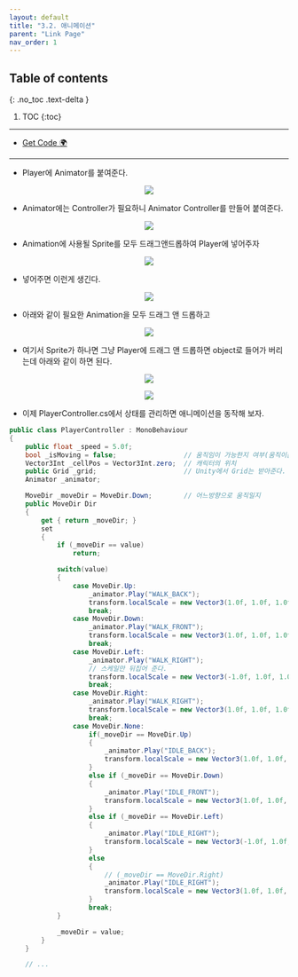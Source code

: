 ```yaml
---
layout: default
title: "3.2. 애니메이션"
parent: "Link Page"
nav_order: 1
---
```


## Table of contents
{: .no_toc .text-delta }

1. TOC
{:toc}

---

* [Get Code 🌍](https://github.com/EasyCoding-7/UnityPortfolio/tree/3.2.Ani)

---

* Player에 Animator를 붙여준다.

<p align="center">
  <img src="https://taehyungs-programming-blog.github.io/blog/assets/images/csharp/unity-adv/unity-adv-3-2-1.png"/>
</p>

* Animator에는 Controller가 필요하니 Animator Controller를 만들어 붙여준다.

<p align="center">
  <img src="https://taehyungs-programming-blog.github.io/blog/assets/images/csharp/unity-adv/unity-adv-3-2-2.png"/>
</p>

* Animation에 사용될 Sprite를 모두 드래그앤드롭하여 Player에 넣어주자

<p align="center">
  <img src="https://taehyungs-programming-blog.github.io/blog/assets/images/csharp/unity-adv/unity-adv-3-2-3.png"/>
</p>

* 넣어주면 이런게 생긴다.

<p align="center">
  <img src="https://taehyungs-programming-blog.github.io/blog/assets/images/csharp/unity-adv/unity-adv-3-2-4.png"/>
</p>

* 아래와 같이 필요한 Animation을 모두 드래그 앤 드롭하고

<p align="center">
  <img src="https://taehyungs-programming-blog.github.io/blog/assets/images/csharp/unity-adv/unity-adv-3-2-5.png"/>
</p>

* 여기서 Sprite가 하나면 그냥 Player에 드래그 앤 드롭하면 object로 들어가 버리는데 아래와 같이 하면 된다.

<p align="center">
  <img src="https://taehyungs-programming-blog.github.io/blog/assets/images/csharp/unity-adv/unity-adv-3-2-6.png"/>
</p>

<p align="center">
  <img src="https://taehyungs-programming-blog.github.io/blog/assets/images/csharp/unity-adv/unity-adv-3-2-7.png"/>
</p>

* 이제 PlayerController.cs에서 상태를 관리하면 애니메이션을 동작해 보자.

```cs
public class PlayerController : MonoBehaviour
{
    public float _speed = 5.0f;
    bool _isMoving = false;                 // 움직임이 가능한지 여부(움직이는 도중에 움직임은 불가능)
    Vector3Int _cellPos = Vector3Int.zero;  // 캐릭터의 위치
    public Grid _grid;                      // Unity에서 Grid는 받아준다.
    Animator _animator;

    MoveDir _moveDir = MoveDir.Down;        // 어느방향으로 움직일지
    public MoveDir Dir
    {
        get { return _moveDir; }
        set 
        {
            if (_moveDir == value)
                return;

            switch(value)
            {
                case MoveDir.Up:
                    _animator.Play("WALK_BACK");
                    transform.localScale = new Vector3(1.0f, 1.0f, 1.0f);
                    break;
                case MoveDir.Down:
                    _animator.Play("WALK_FRONT");
                    transform.localScale = new Vector3(1.0f, 1.0f, 1.0f);
                    break;
                case MoveDir.Left:
                    _animator.Play("WALK_RIGHT");
                    // 스케일만 뒤집어 준다.
                    transform.localScale = new Vector3(-1.0f, 1.0f, 1.0f);
                    break;
                case MoveDir.Right:
                    _animator.Play("WALK_RIGHT");
                    transform.localScale = new Vector3(1.0f, 1.0f, 1.0f);
                    break;
                case MoveDir.None:
                    if(_moveDir == MoveDir.Up)
                    {
                        _animator.Play("IDLE_BACK");
                        transform.localScale = new Vector3(1.0f, 1.0f, 1.0f);
                    }
                    else if (_moveDir == MoveDir.Down)
                    {
                        _animator.Play("IDLE_FRONT");
                        transform.localScale = new Vector3(1.0f, 1.0f, 1.0f);
                    }
                    else if (_moveDir == MoveDir.Left)
                    {
                        _animator.Play("IDLE_RIGHT");
                        transform.localScale = new Vector3(-1.0f, 1.0f, 1.0f);
                    }
                    else
                    {
                        // (_moveDir == MoveDir.Right)
                        _animator.Play("IDLE_RIGHT");
                        transform.localScale = new Vector3(1.0f, 1.0f, 1.0f);
                    }
                    break;
            }

            _moveDir = value;
        }
    }

    // ...
```
